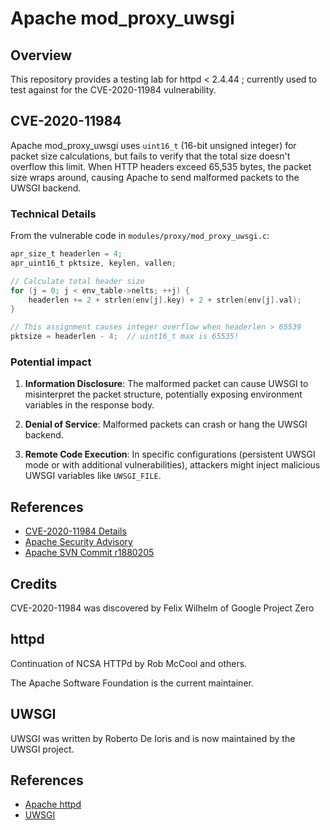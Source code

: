 # Apache mod_proxy_uwsgi

## Overview

This repository provides a testing lab for httpd < 2.4.44 ; currently used
to test against for the CVE-2020-11984 vulnerability. 

## CVE-2020-11984

Apache mod_proxy_uwsgi uses `uint16_t` (16-bit unsigned integer) for packet size calculations, but fails to verify that the total size doesn't overflow this limit. When HTTP headers exceed 65,535 bytes, the packet size wraps around, causing Apache to send malformed packets to the UWSGI backend.

### Technical Details

From the vulnerable code in `modules/proxy/mod_proxy_uwsgi.c`:

```c
apr_size_t headerlen = 4;
apr_uint16_t pktsize, keylen, vallen;

// Calculate total header size
for (j = 0; j < env_table->nelts; ++j) {
    headerlen += 2 + strlen(env[j].key) + 2 + strlen(env[j].val);
}

// This assignment causes integer overflow when headerlen > 65539
pktsize = headerlen - 4;  // uint16_t max is 65535!
```

### Potential impact

1. **Information Disclosure**: The malformed packet can cause UWSGI to misinterpret the packet structure, potentially exposing environment variables in the response body.

2. **Denial of Service**: Malformed packets can crash or hang the UWSGI backend.

3. **Remote Code Execution**: In specific configurations (persistent UWSGI mode or with additional vulnerabilities), attackers might inject malicious UWSGI variables like `UWSGI_FILE`.

## References

- [CVE-2020-11984 Details](https://nvd.nist.gov/vuln/detail/CVE-2020-11984)
- [Apache Security Advisory](https://httpd.apache.org/security/vulnerabilities_24.html)
- [Apache SVN Commit r1880205](https://svn.apache.org/viewvc?view=revision&revision=1880205)

## Credits

CVE-2020-11984 was discovered by Felix Wilhelm of Google Project Zero 

## httpd

Continuation of NCSA HTTPd by Rob McCool and others. 

The Apache Software Foundation is the current maintainer.

## UWSGI

UWSGI was written by Roberto De Ioris and is now maintained by the UWSGI project.

## References

- [Apache httpd](https://httpd.apache.org/)
- [UWSGI](https://uwsgi-docs.readthedocs.io/en/latest/)
